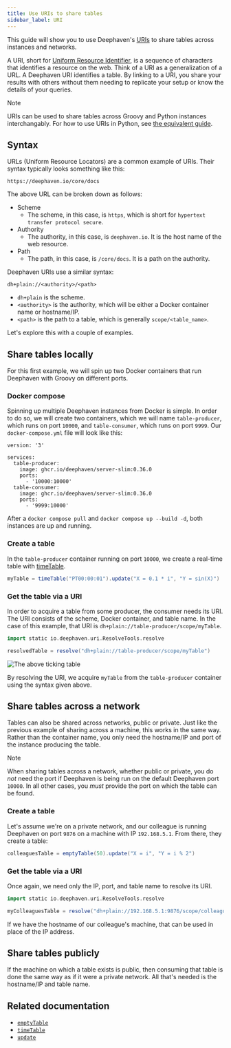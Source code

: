 ```yaml
---
title: Use URIs to share tables
sidebar_label: URI
---
```


This guide will show you to use Deephaven's [URIs](/core/javadoc/io/deephaven/uri/package-summary.html) to share tables across instances and networks.

A URI, short for [Uniform Resource Identifier](https://en.wikipedia.org/wiki/Uniform_Resource_Identifier), is a sequence of characters that identifies a resource on the web. Think of a URI as a generalization of a URL. A Deephaven URI identifies a table. By linking to a URI, you share your results with others without them needing to replicate your setup or know the details of your queries.

> [!NOTE]
> URIs can be used to share tables across Groovy and Python instances interchangably. For how to use URIs in Python, see [the equivalent guide](/core/docs/how-to-guides/use-uris).

## Syntax

URLs (Uniform Resource Locators) are a common example of URIs. Their syntax typically looks something like this:

`https://deephaven.io/core/docs`

The above URL can be broken down as follows:

- Scheme
  - The scheme, in this case, is `https`, which is short for `hypertext transfer protocol secure`.
- Authority
  - The authority, in this case, is `deephaven.io`. It is the host name of the web resource.
- Path
  - The path, in this case, is `/core/docs`. It is a path on the authority.

Deephaven URIs use a similar syntax:

`dh+plain://<authority>/<path>`

- `dh+plain` is the scheme.
- `<authority>` is the authority, which will be either a Docker container name or hostname/IP.
- `<path>` is the path to a table, which is generally `scope/<table_name>`.

Let's explore this with a couple of examples.

## Share tables locally

For this first example, we will spin up two Docker containers that run Deephaven with Groovy on different ports.

### Docker compose

Spinning up multiple Deephaven instances from Docker is simple. In order to do so, we will create two containers, which we will name `table-producer`, which runs on port `10000`, and `table-consumer`, which runs on port `9999`. Our `docker-compose.yml` file will look like this:

```
version: '3'

services:
  table-producer:
    image: ghcr.io/deephaven/server-slim:0.36.0
    ports:
      - '10000:10000'
  table-consumer:
    image: ghcr.io/deephaven/server-slim:0.36.0
    ports:
      - '9999:10000'
```

After a `docker compose pull` and `docker compose up --build -d`, both instances are up and running.

### Create a table

In the `table-producer` container running on port `10000`, we create a real-time table with [timeTable](../reference/table-operations/create/timeTable.md).

```groovy order=null
myTable = timeTable("PT00:00:01").update("X = 0.1 * i", "Y = sin(X)")
```

### Get the table via a URI

In order to acquire a table from some producer, the consumer needs its URI. The URI consists of the scheme, Docker container, and table name. In the case of this example, that URI is `dh+plain://table-producer/scope/myTable`.

```groovy skip-test
import static io.deephaven.uri.ResolveTools.resolve

resolvedTable = resolve("dh+plain://table-producer/scope/myTable")
```

![The above ticking table](../assets/how-to/resolved-table-uri.gif)

By resolving the URI, we acquire `myTable` from the `table-producer` container using the syntax given above.

## Share tables across a network

Tables can also be shared across networks, public or private. Just like the previous example of sharing across a machine, this works in the same way. Rather than the container name, you only need the hostname/IP and port of the instance producing the table.

> [!NOTE]
> When sharing tables across a network, whether public or private, you do _not_ need the port if Deephaven is being run on the default Deephaven port `10000`. In all other cases, you _must_ provide the port on which the table can be found.

### Create a table

Let's assume we're on a private network, and our colleague is running Deephaven on port `9876` on a machine with IP `192.168.5.1`. From there, they create a table:

```groovy order=null
colleaguesTable = emptyTable(50).update("X = i", "Y = i % 2")
```

### Get the table via a URI

Once again, we need only the IP, port, and table name to resolve its URI.

```groovy skip-test
import static io.deephaven.uri.ResolveTools.resolve

myColleaguesTable = resolve("dh+plain://192.168.5.1:9876/scope/colleaguesTable")
```

If we have the hostname of our colleague's machine, that can be used in place of the IP address.

## Share tables publicly

If the machine on which a table exists is public, then consuming that table is done the same way as if it were a private network. All that's needed is the hostname/IP and table name.

<!-- TODO:

## Paths

Tables can exist in different scopes, such as in app mode and others. When this is the case, the scope changes.

Update this section. I need to learn more about different scopes. -->

## Related documentation

- [`emptyTable`](../reference/table-operations/create/emptyTable.md)
- [`timeTable`](../reference/table-operations/create/timeTable.md)
- [`update`](../reference/table-operations/select/update.md)
